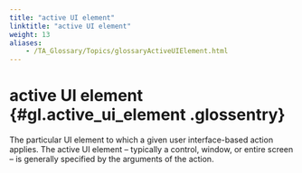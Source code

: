 ```yaml
--- 
title: "active UI element"
linktitle: "active UI element"
weight: 13
aliases: 
    - /TA_Glossary/Topics/glossaryActiveUIElement.html
---
```

# active UI element {#gl.active_ui_element .glossentry}

The particular UI element to which a given user interface-based action applies. The active UI element – typically a control, window, or entire screen – is generally specified by the arguments of the action.

